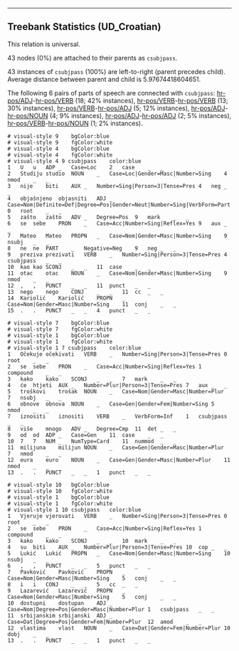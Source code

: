 

--------------------------------------------------------------------------------

## Treebank Statistics (UD_Croatian)

This relation is universal.

43 nodes (0%) are attached to their parents as `csubjpass`.

43 instances of `csubjpass` (100%) are left-to-right (parent precedes child).
Average distance between parent and child is 5.97674418604651.

The following 6 pairs of parts of speech are connected with `csubjpass`: [hr-pos/ADJ]()-[hr-pos/VERB]() (18; 42% instances), [hr-pos/VERB]()-[hr-pos/VERB]() (13; 30% instances), [hr-pos/VERB]()-[hr-pos/ADJ]() (5; 12% instances), [hr-pos/ADJ]()-[hr-pos/NOUN]() (4; 9% instances), [hr-pos/ADJ]()-[hr-pos/ADJ]() (2; 5% instances), [hr-pos/VERB]()-[hr-pos/NOUN]() (1; 2% instances).


~~~ conllu
# visual-style 9	bgColor:blue
# visual-style 9	fgColor:white
# visual-style 4	bgColor:blue
# visual-style 4	fgColor:white
# visual-style 4 9 csubjpass	color:blue
1	U	u	ADP	_	Case=Loc	2	case	_	_
2	Studiju	studio	NOUN	_	Case=Loc|Gender=Masc|Number=Sing	4	nmod	_	_
3	nije	biti	AUX	_	Number=Sing|Person=3|Tense=Pres	4	neg	_	_
4	objašnjeno	objasniti	ADJ	_	Case=Nom|Definite=Def|Degree=Pos|Gender=Neut|Number=Sing|VerbForm=Part	0	root	_	_
5	zašto	zašto	ADV	_	Degree=Pos	9	mark	_	_
6	se	sebe	PRON	_	Case=Acc|Number=Sing|Reflex=Yes	9	aux	_	_
7	Mateo	Mateo	PROPN	_	Case=Nom|Gender=Masc|Number=Sing	9	nsubj	_	_
8	ne	ne	PART	_	Negative=Neg	9	neg	_	_
9	preziva	prezivati	VERB	_	Number=Sing|Person=3|Tense=Pres	4	csubjpass	_	_
10	kao	kao	SCONJ	_	_	11	case	_	_
11	otac	otac	NOUN	_	Case=Nom|Gender=Masc|Number=Sing	9	nmod	_	_
12	,	,	PUNCT	_	_	11	punct	_	_
13	nego	nego	CONJ	_	_	11	cc	_	_
14	Kariolić	Kariolić	PROPN	_	Case=Nom|Gender=Masc|Number=Sing	11	conj	_	_
15	.	.	PUNCT	_	_	4	punct	_	_

~~~


~~~ conllu
# visual-style 7	bgColor:blue
# visual-style 7	fgColor:white
# visual-style 1	bgColor:blue
# visual-style 1	fgColor:white
# visual-style 1 7 csubjpass	color:blue
1	Očekuje	očekivati	VERB	_	Number=Sing|Person=3|Tense=Pres	0	root	_	_
2	se	sebe	PRON	_	Case=Acc|Number=Sing|Reflex=Yes	1	compound	_	_
3	kako	kako	SCONJ	_	_	7	mark	_	_
4	će	htjeti	AUX	_	Number=Plur|Person=3|Tense=Pres	7	aux	_	_
5	troškovi	trošak	NOUN	_	Case=Nom|Gender=Masc|Number=Plur	7	nsubj	_	_
6	obnove	obnova	NOUN	_	Case=Gen|Gender=Fem|Number=Sing	5	nmod	_	_
7	iznositi	iznositi	VERB	_	VerbForm=Inf	1	csubjpass	_	_
8	više	mnogo	ADV	_	Degree=Cmp	11	det	_	_
9	od	od	ADP	_	Case=Gen	11	case	_	_
10	7	7	NUM	_	NumType=Card	11	nummod	_	_
11	milijuna	milijun	NOUN	_	Case=Gen|Gender=Masc|Number=Plur	7	nmod	_	_
12	eura	euro	NOUN	_	Case=Gen|Gender=Masc|Number=Plur	11	nmod	_	_
13	.	.	PUNCT	_	_	1	punct	_	_

~~~


~~~ conllu
# visual-style 10	bgColor:blue
# visual-style 10	fgColor:white
# visual-style 1	bgColor:blue
# visual-style 1	fgColor:white
# visual-style 1 10 csubjpass	color:blue
1	Vjeruje	vjerovati	VERB	_	Number=Sing|Person=3|Tense=Pres	0	root	_	_
2	se	sebe	PRON	_	Case=Acc|Number=Sing|Reflex=Yes	1	compound	_	_
3	kako	kako	SCONJ	_	_	10	mark	_	_
4	su	biti	AUX	_	Number=Plur|Person=3|Tense=Pres	10	cop	_	_
5	Lukić	Lukić	PROPN	_	Case=Nom|Gender=Masc|Number=Sing	10	nsubj	_	_
6	,	,	PUNCT	_	_	5	punct	_	_
7	Pavković	Pavković	PROPN	_	Case=Nom|Gender=Masc|Number=Sing	5	conj	_	_
8	i	i	CONJ	_	_	5	cc	_	_
9	Lazarević	Lazarević	PROPN	_	Case=Nom|Gender=Masc|Number=Sing	5	conj	_	_
10	dostupni	dostupan	ADJ	_	Case=Nom|Degree=Pos|Gender=Masc|Number=Plur	1	csubjpass	_	_
11	srbijanskim	srbijanski	ADJ	_	Case=Dat|Degree=Pos|Gender=Fem|Number=Plur	12	amod	_	_
12	vlastima	vlast	NOUN	_	Case=Dat|Gender=Fem|Number=Plur	10	dobj	_	_
13	.	.	PUNCT	_	_	1	punct	_	_

~~~


